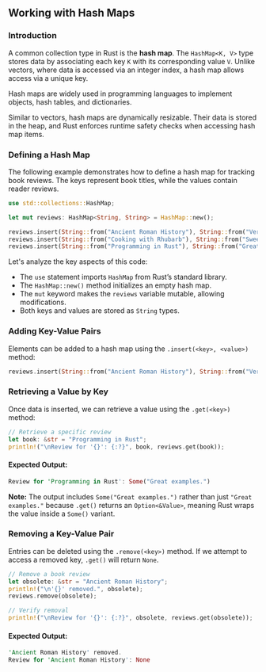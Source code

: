 ## Working with Hash Maps


### Introduction
A common collection type in Rust is the **hash map**. The `HashMap<K, V>` type stores data by associating each key `K` with its corresponding value `V`. Unlike vectors, where data is accessed via an integer index, a hash map allows access via a unique key.

Hash maps are widely used in programming languages to implement objects, hash tables, and dictionaries.

Similar to vectors, hash maps are dynamically resizable. Their data is stored in the heap, and Rust enforces runtime safety checks when accessing hash map items.

### Defining a Hash Map
The following example demonstrates how to define a hash map for tracking book reviews. The keys represent book titles, while the values contain reader reviews.

```rust
use std::collections::HashMap;

let mut reviews: HashMap<String, String> = HashMap::new();

reviews.insert(String::from("Ancient Roman History"), String::from("Very accurate."));
reviews.insert(String::from("Cooking with Rhubarb"), String::from("Sweet recipes."));
reviews.insert(String::from("Programming in Rust"), String::from("Great examples."));
```

Let's analyze the key aspects of this code:

- The `use` statement imports `HashMap` from Rust’s standard library.
- The `HashMap::new()` method initializes an empty hash map.
- The `mut` keyword makes the `reviews` variable mutable, allowing modifications.
- Both keys and values are stored as `String` types.

### Adding Key-Value Pairs
Elements can be added to a hash map using the `.insert(<key>, <value>)` method:

```rust
reviews.insert(String::from("Ancient Roman History"), String::from("Very accurate."));
```

### Retrieving a Value by Key
Once data is inserted, we can retrieve a value using the `.get(<key>)` method:

```rust
// Retrieve a specific review
let book: &str = "Programming in Rust";
println!("\nReview for '{}': {:?}", book, reviews.get(book));
```

#### Expected Output:
```rust
Review for 'Programming in Rust': Some("Great examples.")
```

**Note:** The output includes `Some("Great examples.")` rather than just `"Great examples."` because `.get()` returns an `Option<&Value>`, meaning Rust wraps the value inside a `Some()` variant.

### Removing a Key-Value Pair
Entries can be deleted using the `.remove(<key>)` method. If we attempt to access a removed key, `.get()` will return `None`.

```rust
// Remove a book review
let obsolete: &str = "Ancient Roman History";
println!("\n'{}' removed.", obsolete);
reviews.remove(obsolete);

// Verify removal
println!("\nReview for '{}': {:?}", obsolete, reviews.get(obsolete));
```

#### Expected Output:
```rust
'Ancient Roman History' removed.
Review for 'Ancient Roman History': None
